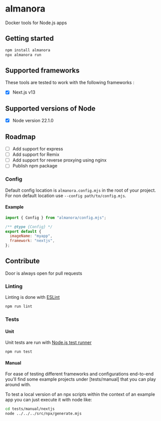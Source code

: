 # almanora

Docker tools for Node.js apps

## Getting started

```sh
npm install almanora
npx almanora run
```

## Supported frameworks

These tools are tested to work with the following frameworks :

- [x] Next.js v13

## Supported versions of Node

- [x] Node version 22.1.0

## Roadmap

- [ ] Add support for express
- [ ] Add support for Remix
- [ ] Add support for reverse proxying using nginx
- [ ] Publish npm package

### Config

Default config location is `almanora.config.mjs` in the root of your project. For non default location use `--config path/to/config.mjs`.

#### Example

```js
import { Config } from "almanora/config.mjs";

/** @type {Config} */
export default {
  imageName: "myapp",
  framework: "nextjs",
};
```

## Contribute

Door is always open for pull requests

### Linting

Linting is done with [ESLint](https://eslint.org)

```sh
npm run lint
```

### Tests

#### Unit

Unit tests are run with [Node.js test runner](https://nodejs.org/api/test.html)

```
npm run test
```

#### Manual

For ease of testing different frameworks and configurations end-to-end you'll find some example projects under [tests/manual] that you can play around with.

To test a local version of an npx scripts within the context of an example app you can just execute it with node like:

```sh
cd tests/manual/nextjs
node ../../../src/npx/generate.mjs
```

